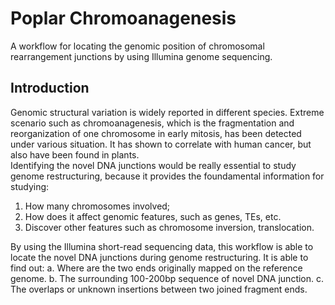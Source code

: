 # Poplar Chromoanagenesis
A workflow for locating the genomic position of chromosomal rearrangement junctions by using Illumina genome sequencing. 

## Introduction
Genomic structural variation is widely reported in different species. Extreme scenario such as chromoanagenesis, which is the fragmentation and reorganization of one chromosome in early mitosis, has been detected under various situation. It has shown to correlate with human cancer, but also have been found in plants. <br>
Identifying the novel DNA junctions would be really essential to study genome restructuring, because it provides the foundamental information for studying: 
1. How many chromosomes involved;
2. How does it affect genomic features, such as genes, TEs, etc. 
3. Discover other features such as chromosome inversion, translocation. 

By using the Illumina short-read sequencing data, this workflow is able to locate the novel DNA junctions during genome restructuring. 
It is able to find out: 
a. Where are the two ends originally mapped on the reference genome. 
b. The surrounding 100-200bp sequence of novel DNA junction. 
c. The overlaps or unknown insertions between two joined fragment ends. 
